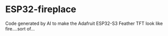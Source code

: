 # ESP32-fireplace
Code generated by AI to make the Adafruit ESP32-S3 Feather TFT look like fire....sort of...
